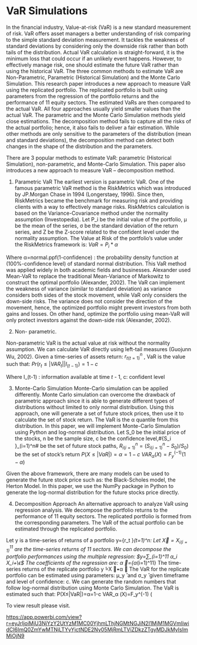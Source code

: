 # VaR Simulations

In the financial industry, Value-at-risk (VaR) is a new standard measurement of risk. VaR offers asset managers a better understanding of risk comparing to the simple standard deviation measurement. It tackles the weakness of standard deviations by considering only the downside risk rather than both tails of the distribution. Actual VaR calculation is straight-forward, it is the minimum loss that could occur if an unlikely event happens. However, to effectively manage risk, one should estimate the future VaR rather than using the historical VaR. The three common methods to estimate VaR are Non-Parametric, Parametric (Historical Simulation) and the Monte Carlo Simulation. This research paper introduces a new approach to measure VaR using the replicated portfolio. The replicated portfolio is built using parameters from the regression of the portfolio returns and the performance of 11 equity sectors. The estimated VaRs are then compared to the actual VaR. All four approaches usually yield smaller values than the actual VaR. The parametric and the Monte Carlo Simulation methods yield close estimations. The decomposition method fails to capture all the risks of the actual portfolio; hence, it also fails to deliver a fair estimation. While other methods are only sensitive to the parameters of the distribution (mean and standard deviations), the decomposition method can detect both changes in the shape of the distribution and the parameters.

There are 3 popular methods to estimate VaR: parametric (Historical Simulation), non-parametric, and Monte-Carlo Simulation. This paper also introduces a new approach to measure VaR – decomposition method.
1.	Parametric VaR
The earliest version is parametric VaR. One of the famous parametric VaR method is the RiskMetrics which was introduced by JP.Morgan Chase in 1994 (Longerstaey, 1996). Since then, RiskMetrics became the benchmark for measuring risk and providing clients with a way to effectively manage risks. RiskMetrics calculation is based on the Variance-Covariance method under the normality assumption (Investopedia).
Let P_i be the initial value of the portfolio, μ be the mean of the series, σ be the standard deviation of the return series, and Z be the Z-score related to the confident level under the normality assumption. The Value at Risk of the portfolio’s value under the RiskMetrics framework is:
$VaR=P_i*α$

Where α=normal.ppf(1-confidence) : the probability density function at (100%-confidence level) of standard normal distribution.
This VaR method was applied widely in both academic fields and businesses. Alexander used Mean-VaR to replace the traditional Mean-Variance of Markowitz to construct the optimal portfolio (Alexander, 2002). The VaR can implement the weakness of variance (similar to standard deviation) as variance considers both sides of the stock movement, while VaR only considers the down-side risks. The variance does not consider the direction of the movement, hence, the optimized portfolio might prevent investors from both gains and losses. On other hand, optimize the portfolio using mean-VaR will only protect investors against the down-side risk (Alexander, 2002).

2. Non- parametric.

Non-parametric VaR is the actual value at risk without the normality assumption. We can calculate VaR directly using left-tail measures (Guojunn Wu, 2002). Given a time-series of assets return: ${r_t }_(t=1)^n$ , VaR is the value such that:
$Pr(r_t≤|VAR_t ||I_(t-1))=1-c$

Where I_(t-1) : information available at time $t$ - 1, c: confident level

3. Monte-Carlo Simulation
Monte-Carlo simulation can be applied differently. Monte Carlo simulation can overcome the drawback of parametric approach since it is able to generate different types of distributions without limited to only normal distribution. Using this approach, one will generate a set of future stock prices, then use it to calculate the set of stock return. The VaR is the α quantile from this distribution. In this paper, we will implement Monte-Carlo Simulation using Python and log-normal distribution. 
Let S_0 be the initial price of the stocks, n be the sample size, c be the confidence level,#{S_i }_(i=1)^n# be the set of future stock paths, ${R_i }_(i=1)^n=({S_i }_(i=1)^n-S_0)/S_0)$ be the set of stock’s return
$P(X≤|VaR|)=α=1-c$
$VAR_α (X)=F_y^(-1) (1-α)$

Given the above framework, there are many models can be used to generate the future stock price such as: the Black-Scholes model, the Herton Model. In this paper, we use the NumPy package in Python to generate the log-normal distribution for the future stocks price directly.

4. Decomposition Approach
An alternative approach to analyze VaR using regression analysis. We decompose the portfolio returns to the performance of 11 equity sectors. The replicated portfolio is formed from the corresponding parameters. The VaR of the actual portfolio can be estimated through the replicated portfolio.

Let y is a time-series of returns of a portfolio y={r_t }_(t=1)^n:
Let $X ⃗={X_i }_(i=1)^11$ are the time-series returns of 11 sectors.
We can decompose the portfolio performances using the multiple regression:
$y=∑_(i=1)^11 α_i  X_i+\ϵ$
The coefficients of the regression are: α ⃗={α_(i=1)^11}
The time-series returns of the replicate portfolio y ̂=X ⃗•α ⃗
The VaR for the replicate portfolio can be estimated using parameters: μ_y ̂  and σ_y ̂  given timeframe and level of confidence: c. We can generate the random numbers that follow log-normal distribution using Monte Carlo Simulation. The VaR is estimated such that:
P(X≤|VaR|)=α=1-c
VAR_α (X)=F_y^(-1) (



To view result please visit.

https://app.powerbi.com/view?r=eyJrIjoiMjU3NjYzY2UtYzM1MC00YjhmLThjNGMtNGJiN2I1MjM1MGVmIiwidCI6ImQ0ZmYwMTNjLTYyYjctNDE2Ny05MjRmLTViZDkzZTgyMDJkMyIsImMiOjN9
